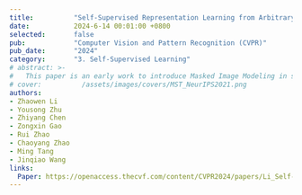 ```yaml
---
title:          "Self-Supervised Representation Learning from Arbitrary Scenarios"
date:           2024-6-14 00:01:00 +0800
selected:       false
pub:            "Computer Vision and Pattern Recognition (CVPR)"
pub_date:       "2024"
category:       "3. Self-Supervised Learning"
# abstract: >-
#   This paper is an early work to introduce Masked Image Modeling in self-supervised learning. MST utilizes self-attention map to mask background image tokens, and supervises with a pixel-level restoration loss to preserve fine-grained information, in addition to common contrastive learning. MST helps a lot in downstream tasks.
# cover:          /assets/images/covers/MST_NeurIPS2021.png
authors:
- Zhaowen Li
- Yousong Zhu
- Zhiyang Chen
- Zongxin Gao
- Rui Zhao
- Chaoyang Zhao
- Ming Tang
- Jinqiao Wang
links:
  Paper: https://openaccess.thecvf.com/content/CVPR2024/papers/Li_Self-Supervised_Representation_Learning_from_Arbitrary_Scenarios_CVPR_2024_paper.pdf
---
```


